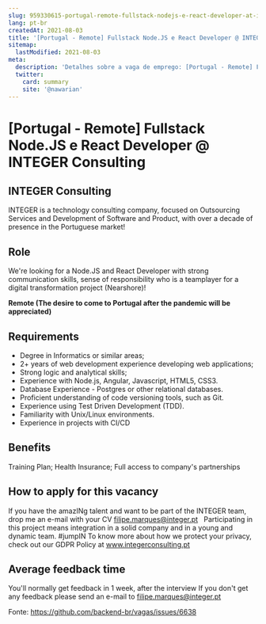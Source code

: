 ```yaml
---
slug: 959330615-portugal-remote-fullstack-nodejs-e-react-developer-at-integer-consulting
lang: pt-br
createdAt: 2021-08-03
title: '[Portugal - Remote] Fullstack Node.JS e React Developer @ INTEGER Consulting - Vaga de Emprego'
sitemap:
  lastModified: 2021-08-03
meta:
  description: 'Detalhes sobre a vaga de emprego: [Portugal - Remote] Fullstack Node.JS e React Developer @ INTEGER Consulting'
  twitter:
    card: summary
    site: '@nawarian'
---
```


# [Portugal - Remote] Fullstack Node.JS e React Developer @ INTEGER Consulting

## INTEGER Consulting

INTEGER is a technology consulting company, focused on Outsourcing Services and Development of Software and Product, with over a decade of presence in the Portuguese market!

## Role

We're looking for a Node.JS and React Developer with strong communication skills, sense of responsibility who is a teamplayer for a digital transformation project (Nearshore)!

**Remote (The desire to come to Portugal after the pandemic will be appreciated)**

## Requirements

- Degree in Informatics or similar areas;
- 2+ years of web development experience developing web applications;
- Strong logic and analytical skills;
- Experience with Node.js, Angular, Javascript, HTML5, CSS3.
- Database Experience - Postgres or other relational databases.
- Proficient understanding of code versioning tools, such as Git.
- Experience using Test Driven Development (TDD).
- Familiarity with Unix/Linux environments.
- Experience in projects with CI/CD

## Benefits

Training Plan;
Health Insurance;
Full access to company's partnerships

## How to apply for this vacancy

If you have the amazINg talent and want to be part of the INTEGER team, drop me an e-mail with your CV filipe.marques@integer.pt
 
Participating in this project means integration in a solid company and in a young and dynamic team. #jumpIN
To know more about how we protect your privacy, check out our GDPR Policy at www.integerconsulting.pt

## Average feedback time
You'll normally get feedback in 1 week, after the interview
If you don't get any feedback please send an e-mail to filipe.marques@integer.pt


Fonte: https://github.com/backend-br/vagas/issues/6638